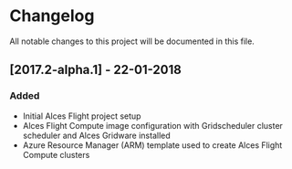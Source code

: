 # Changelog

All notable changes to this project will be documented in this file.

## [2017.2-alpha.1] - 22-01-2018

### Added
- Initial Alces Flight project setup
- Alces Flight Compute image configuration with Gridscheduler cluster scheduler and Alces Gridware installed
- Azure Resource Manager (ARM) template used to create Alces Flight Compute clusters

